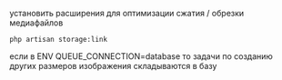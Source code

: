 установить расширения для оптимизации сжатия / обрезки медиафайлов

```shell
php artisan storage:link
```

если в ENV
QUEUE_CONNECTION=database
то задачи по созданию других размеров изображения
складываются в базу